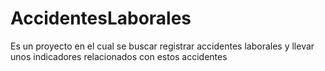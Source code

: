 # AccidentesLaborales
Es un proyecto en el cual se buscar registrar accidentes laborales y llevar unos indicadores relacionados con estos accidentes
